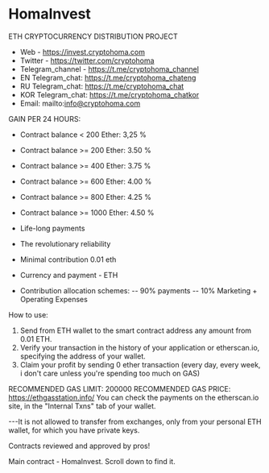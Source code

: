 # HomaInvest
ETH CRYPTOCURRENCY DISTRIBUTION PROJECT

- Web              - https://invest.cryptohoma.com
- Twitter          - https://twitter.com/cryptohoma
- Telegram_channel - https://t.me/cryptohoma_channel
- EN  Telegram_chat: https://t.me/cryptohoma_chateng
- RU  Telegram_chat: https://t.me/cryptohoma_chat
- KOR Telegram_chat: https://t.me/cryptohoma_chatkor
- Email:             mailto:info@cryptohoma.com

GAIN PER 24 HOURS:
 - Contract balance  < 200 Ether: 3,25 %
 - Contract balance >= 200 Ether: 3.50 %
 - Contract balance >= 400 Ether: 3.75 %
 - Contract balance >= 600 Ether: 4.00 %
 - Contract balance >= 800 Ether: 4.25 %
 - Contract balance >= 1000 Ether: 4.50 %

- Life-long payments
- The revolutionary reliability
- Minimal contribution 0.01 eth
- Currency and payment - ETH
- Contribution allocation schemes:
  -- 90% payments
  -- 10% Marketing + Operating Expenses

How to use:
  1. Send from ETH wallet to the smart contract address
     any amount from 0.01 ETH.
  2. Verify your transaction in the history of your application or etherscan.io, specifying the address
     of your wallet.
  3. Claim your profit by sending 0 ether transaction (every day, every week, i don't care unless you're
      spending too much on GAS)

 RECOMMENDED GAS LIMIT: 200000
 RECOMMENDED GAS PRICE: https://ethgasstation.info/
 You can check the payments on the etherscan.io site, in the "Internal Txns" tab of your wallet.

 ---It is not allowed to transfer from exchanges, only from your personal ETH wallet, for which you
 have private keys.

 Contracts reviewed and approved by pros!

 Main contract - HomaInvest. Scroll down to find it.
